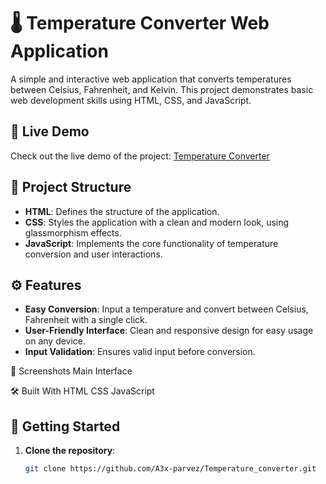 # 🌡️ Temperature Converter Web Application

A simple and interactive web application that converts temperatures between Celsius, Fahrenheit, and Kelvin. This project demonstrates basic web development skills using HTML, CSS, and JavaScript.

## 🔗 Live Demo

Check out the live demo of the project: [Temperature Converter](https://a3x-parvez.github.io/Temperature_converter/)

## 📂 Project Structure

- **HTML**: Defines the structure of the application.
- **CSS**: Styles the application with a clean and modern look, using glassmorphism effects.
- **JavaScript**: Implements the core functionality of temperature conversion and user interactions.

## ⚙️ Features

- **Easy Conversion**: Input a temperature and convert between Celsius, Fahrenheit with a single click.
- **User-Friendly Interface**: Clean and responsive design for easy usage on any device.
- **Input Validation**: Ensures valid input before conversion.

📸 Screenshots
Main Interface
<!-- Optional: Add a screenshot of your app here -->

🛠️ Built With
HTML
CSS
JavaScript

## 🚀 Getting Started

1. **Clone the repository**:
   ```bash
   git clone https://github.com/A3x-parvez/Temperature_converter.git
